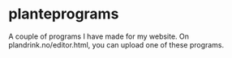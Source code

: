 # planteprograms
A couple of programs I have made for my website. 
On plandrink.no/editor.html, you can upload one of these programs.

